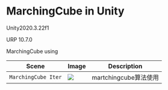 # MarchingCube in Unity
 Unity2020.3.22f1
 
 URP 10.7.0
 
 MarchingCube using

| Scene | Image | Description |
| --- | - | --- |
| `MarchingCube Iter` | ![](images/QQ20220423-124218-HD.gif) | martchingcube算法使用 |